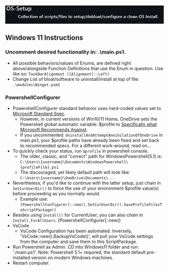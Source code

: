 [![OS-Setup:Collection of scripts/files to setup/debloat/configure a clean OS Install.](./assets/Os_Setup.png)](https://github.com/staspk/OS-Setup)
## Windows 11 Instructions
### Uncomment desired functionality in: .\main.ps1.
- All possible behaviors/values of Enums, are defined right above/alongside Function Definitions that use the Enum in question. Use like so: `TaskBarAlignment ([Alignment]::Left)`
- Change List of bloat/software to uninstall/install at top of file: `.\modules\Winget.psm1`
### PowershellConfigurer
- PowershellConfigurer standard behavior uses hard-coded values set to [Microsoft Standard Spec](https://learn.microsoft.com/en-us/powershell/module/microsoft.powershell.core/about/about_profiles?view=powershell-5.1).  
	- However, in current versions of Win10/11 Home, OneDrive sets the Powershell global automatic variable: $profile to [Specifically what Microsoft Recommends Against](https://learn.microsoft.com/en-us/powershell/module/microsoft.powershell.core/about/about_profiles?view=powershell-7.4).  
	- If you uncommented: `UninstallAndAttemptAnnihilationOfOneDrive` in main.ps1, your $profile paths have already been fixed and set back to recommended specs. For a different work-around, read on...
- To quickly check your status, run `$profile` in powershell console.
	- The older, classic, and "correct" path for WindowsPowershell(5.1) is:  
	`C:\Users\{username}\Documents\WindowsPowershell\{profileFile}.ps1`
	- The discouraged, yet likely default path will look like:  
	`C:\Users\{username}\OneDrive\Documents\...`
- Nevertheless, if you'd like to continue with the latter setup, just chain in `SetCurUserDir()` to force the use of your environment $profile value(s) before proceeding as you normally would.  
	- Example use: `[PowershellConfigurer]::new().SetCurUserDir().SaveProfileFilesToScriptPackage()`
- Besides using `Install()` for CurrentUser, you can also chain in `Install_ForAllUsers`. [PowershellConfigurer]::new()
- VsCode
	- VsCode Configuration has been automated. Inversely, 'VsCode::new().BackupVsCode()', will pull your VsCode settings from the computer and save them to this ScriptPackage. 
- Run Powershell as Admin. CD into Windows11 folder and run: './main.ps1'. Note: Powershell 5.1+ required, the standard default pre-installed version on modern Windows machines.
- Restart computer.